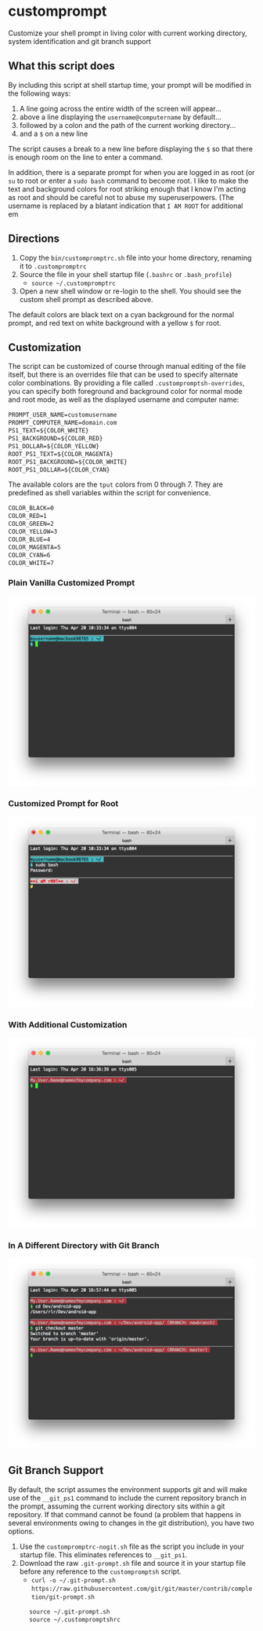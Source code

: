 # customprompt
Customize your shell prompt in living color with current working directory, system identification and git branch support

## What this script does

By including this script at shell startup time, your prompt will be modified in the following ways:

1. A line going across the entire width of the screen will appear...
2. above a line displaying the `username@computername` by default...
3. followed by a colon and the path of the current working directory...
4. and a `$` on a new line

The script causes a break to a new line before displaying the `$` so that there is enough room on the line to enter a command.

In addition, there is a separate prompt for when you are logged in as root (or `su` to root or enter a `sudo bash` command to become root. I like to make the text and background colors for root striking enough that I know I'm acting as root and should be careful not to abuse my superuserpowers. (The username is replaced by a blatant indication that `I AM ROOT` for additional em

## Directions

1. Copy the `bin/custompromptrc.sh` file into your home directory, renaming it to `.custompromptrc` 
1. Source the file in your shell startup file (`.bashrc` or `.bash_profile`)
   + ```source ~/.custompromptrc```
1. Open a new shell window or re-login to the shell. You should see the custom shell prompt as described above.

The default colors are black text on a cyan background for the normal prompt, and red text on white background with a yellow `$` for root.

## Customization

The script can be customized of course through manual editing of the file itself, but there is an overrides file that can be used to specify alternate color combinations. By providing a file called `.custompromptsh-overrides`, you can specify both foreground and background color for normal mode and root mode, as well as the displayed username and computer name:
```
PROMPT_USER_NAME=customusername
PROMPT_COMPUTER_NAME=domain.com
PS1_TEXT=${COLOR_WHITE}
PS1_BACKGROUND=${COLOR_RED}
PS1_DOLLAR=${COLOR_YELLOW}
ROOT_PS1_TEXT=${COLOR_MAGENTA}
ROOT_PS1_BACKGROUND=${COLOR_WHITE}
ROOT_PS1_DOLLAR=${COLOR_CYAN}
```
The available colors are the `tput` colors from 0 through 7. They are predefined as shell variables within the script for convenience.
```
COLOR_BLACK=0
COLOR_RED=1
COLOR_GREEN=2
COLOR_YELLOW=3
COLOR_BLUE=4
COLOR_MAGENTA=5
COLOR_CYAN=6
COLOR_WHITE=7
```
### Plain Vanilla Customized Prompt
![Plain Vanilla Customized Prompt](./images/01-custom-shell-prompt-plain.png "Plain Vanilla Customized Prompt")

### Customized Prompt for Root
![Customized Prompt for Root](./images/02-custom-shell-prompt-4root.png "Customized Prompt for Root")

### With Additional Customization
![With Additional Customization](./images/03-custom-shell-prompt-with-additional-customization.png "With Additional Customization")

### In A Different Directory with Git Branch
![In A Different Directory with Git Branch](./images/04-custom-shell-prompt-new-directory-w-git-branch.png "In A Different Directory with Git Branch")


## Git Branch Support

By default, the script assumes the environment supports git and will make use of the `__git_ps1` command to include the current repository branch in the prompt, assuming the current working directory sits within a git repository. If that command cannot be found (a problem that happens in several environments owing to changes in the git distribution), you have two options.
1. Use the `custompromptrc-nogit.sh` file as the script you include in your startup file. This eliminates references to `__git_ps1`.
1. Download the raw `.git-prompt.sh` file and source it in your startup file before any reference to the `custompromptsh` script.
    * `curl -o ~/.git-prompt.sh https://raw.githubusercontent.com/git/git/master/contrib/completion/git-prompt.sh`
```
      source ~/.git-prompt.sh
      source ~/.custompromptshrc
```      
